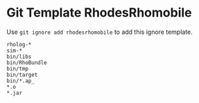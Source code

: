 Git Template RhodesRhomobile
===

Use `git ignore add rhodesrhomobile` to add this ignore template.

```
rholog-*
sim-*
bin/libs
bin/RhoBundle
bin/tmp
bin/target
bin/*.ap_
*.o
*.jar
```
